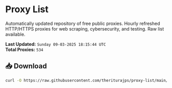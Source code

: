 # Proxy List

Automatically updated repository of free public proxies. Hourly refreshed HTTP/HTTPS proxies for web scraping, cybersecurity, and testing. Raw list available.

**Last Updated:** `Sunday 09-03-2025 18:15:44 UTC`  
**Total Proxies:** `534`

## 📥 Download
```bash
curl -O https://raw.githubusercontent.com/theriturajps/proxy-list/main/proxies.txt
